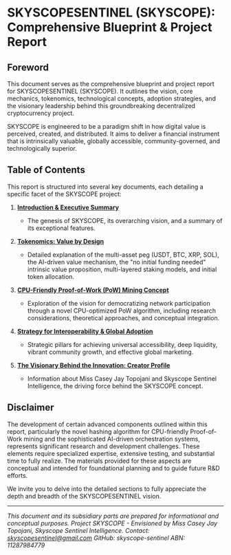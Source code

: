 # SKYSCOPESENTINEL (SKYSCOPE): Comprehensive Blueprint & Project Report

## Foreword

This document serves as the comprehensive blueprint and project report for SKYSCOPESENTINEL (SKYSCOPE). It outlines the vision, core mechanics, tokenomics, technological concepts, adoption strategies, and the visionary leadership behind this groundbreaking decentralized cryptocurrency project.

SKYSCOPE is engineered to be a paradigm shift in how digital value is perceived, created, and distributed. It aims to deliver a financial instrument that is intrinsically valuable, globally accessible, community-governed, and technologically superior.

## Table of Contents

This report is structured into several key documents, each detailing a specific facet of the SKYSCOPE project:

1.  **[Introduction & Executive Summary](./00_introduction_summary.md)**
    *   The genesis of SKYSCOPE, its overarching vision, and a summary of its exceptional features.

2.  **[Tokenomics: Value by Design](./01_tokenomics.md)**
    *   Detailed explanation of the multi-asset peg (USDT, BTC, XRP, SOL), the AI-driven value mechanism, the "no initial funding needed" intrinsic value proposition, multi-layered staking models, and initial token allocation.

3.  **[CPU-Friendly Proof-of-Work (PoW) Mining Concept](./02_pow_mining_concept.md)**
    *   Exploration of the vision for democratizing network participation through a novel CPU-optimized PoW algorithm, including research considerations, theoretical approaches, and conceptual integration.

4.  **[Strategy for Interoperability & Global Adoption](./03_adoption_strategy.md)**
    *   Strategic pillars for achieving universal accessibility, deep liquidity, vibrant community growth, and effective global marketing.

5.  **[The Visionary Behind the Innovation: Creator Profile](./04_creator_profile.md)**
    *   Information about Miss Casey Jay Topojani and Skyscope Sentinel Intelligence, the driving force behind the SKYSCOPE concept.

## Disclaimer

The development of certain advanced components outlined within this report, particularly the novel hashing algorithm for CPU-friendly Proof-of-Work mining and the sophisticated AI-driven orchestration systems, represents significant research and development challenges. These elements require specialized expertise, extensive testing, and substantial time to fully realize. The materials provided for these aspects are conceptual and intended for foundational planning and to guide future R&D efforts.

We invite you to delve into the detailed sections to fully appreciate the depth and breadth of the SKYSCOPESENTINEL vision.

---

*This document and its subsidiary parts are prepared for informational and conceptual purposes.*
*Project SKYSCOPE - Envisioned by Miss Casey Jay Topojani, Skyscope Sentinel Intelligence.*
*Contact: skyscopesentinel@gmail.com*
*GitHub: skyscope-sentinel*
*ABN: 11287984779*
